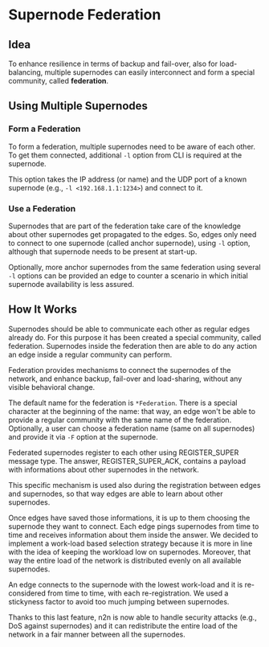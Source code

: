 ﻿# Supernode Federation

## Idea
To enhance resilience in terms of backup and fail-over, also for load-balancing, multiple supernodes can easily interconnect and form a special community, called **federation**.


## Using Multiple Supernodes

### Form a Federation
To form a federation, multiple supernodes need to be aware of each other. To get them connected, additional `-l` option from CLI is required at the supernode.

This option takes the IP address (or name) and the UDP port of a known supernode (e.g., `-l <192.168.1.1:1234>`) and connect to it.

### Use a Federation
Supernodes that are part of the federation take care of the knowledge about other supernodes get propagated to the edges. 
So, edges only need to connect to one supernode (called anchor supernode), using `-l` option, although that supernode needs to be present at start-up. 

Optionally, more anchor supernodes from the same federation using several `-l` options can be provided an edge to counter a scenario in which initial supernode availability is less assured. 

## How It Works
Supernodes should be able to communicate each other as regular edges already do. For this purpose it has been created a special community, called federation. Supernodes inside the federation then are able to do any action an edge inside a regular community can perform. 

Federation provides mechanisms to connect the supernodes of the network, and enhance backup, fail-over and load-sharing, without any visible behavioral change. 

The default name for the federation is `*Federation`. There is a special character at the beginning of the name: that way, an edge won't be able to provide a regular community with the same name of the federation. Optionally, a user can choose a federation name (same on all supernodes) and provide it via `-F` option at the supernode. 

Federated supernodes register to each other using REGISTER_SUPER message type. The answer, REGISTER_SUPER_ACK, contains a payload with informations about other supernodes in the network.

This specific mechanism is used also during the registration between edges and supernodes, so that way edges are able to learn about other supernodes.

Once edges have saved those informations, it is up to them choosing the supernode they want to connect. Each edge pings supernodes from time to time and receives information about them inside the answer. We decided to implement a work-load based selection strategy because it is more in line with the idea of keeping the workload low on supernodes. Moreover, that way the entire load of the network is distributed evenly on all available supernodes.

An edge connects to the supernode with the lowest work-load and it is re-considered from time to time, with each re-registration. We used a stickyness factor to avoid too much jumping between supernodes.

Thanks to this last feature, n2n is now able to handle security attacks (e.g., DoS against supernodes) and it can redistribute the entire load of the network in a fair manner between all the supernodes.
